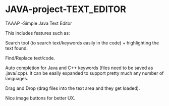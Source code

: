 # JAVA-project-TEXT_EDITOR
TAAAP -Simple Java Text Editor

This includes features such as:

Search tool (to search text/keywords easily in the code) + highlighting the text found.

Find/Replace text/code.

Auto completion for Java and C++ keywords (files need to be saved as .java/.cpp). It can be easily expanded to support pretty much any number of languages.

Drag and Drop (drag files into the text area and they get loaded).

Nice image buttons for better UX.
